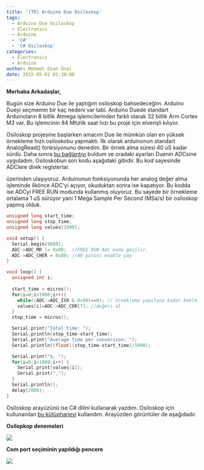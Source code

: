 ```yaml
---
title: '[TR] Arduino Due Osiloskop'
tags:
  - Arduino Due Osiloskop
  - Electronics
  - Arduino
  - 'C#'
  - 'C# Osiloskop'
categories:
  - Electronics
  - Arduino
author: Mehmet Ozan Ünal
date: 2015-05-02 01:38:00
---
```


**Merhaba Arkadaşlar,**

Bugün size Arduino Due ile yaptığım osiloskop bahsedeceğim. Arduino Dueyi
seçmemin bir kaç nedeni var tabi. Arduino Duede standart Arduinoların 8 bitlik
Atmega işlemcilerinden farklı olarak 32 bitlik Arm Cortex M3 var. Bu işlemcinin
84 Mhzlik saat hızı bu proje için elverişli kılıyor.

Osiloskop projesine başlarken amacım Due ile mümkün olan en yüksek örnekleme
hızlı osiloskobu yapmaktı. İlk olarak arduinonun standart AnalogRead()
fonksiyonunu denedim. Bir örnek alma süresi 40 uS kadar sürdü. Daha sonra
[bu bağlantıyı](https://frenki.net/2013/10/fast-analogread-with-arduino-due/)
buldum ve oradaki ayarları Duenin ADCsine uyguladım. Osiloskobun son kodu
aşağıdaki gibidir. Bu kod sayesinde ADClere direk registerlar.

üzerinden ulaşıyoruz. Arduinonun fonksiyonunda her analog değer alma işleminde
ilkönce ADC'yi açıyor, okuduktan sonra ise kapatıyor. Bu kodda ise ADCyi FREE
RUN modunda kullanmış oluyoruz. Bu sayede bir örnekleme ortalama 1 uS sürüyor
yani 1 Mega Sample Per Second (MSa/s) bir osiloskop yapmış olduk.

```cpp
unsigned long start_time;
unsigned long stop_time;
unsigned long values[1000];

void setup() {        
  Serial.begin(9600);  
  ADC->ADC_MR |= 0x80;  //FREE RUN Adc moda geçilir.
  ADC->ADC_CHER = 0x80; //A0 pinini enable yap
}

void loop() {
  unsigned int i;
    
  start_time = micros();
  for(i=0;i<1000;i++){
    while((ADC->ADC_ISR & 0x80)==0); // örnekleme yapılana kadar bekle
    values[i]=ADC->ADC_CDR[7]; //değeri al
  }
  stop_time = micros();

  Serial.print("Total time: ");
  Serial.println(stop_time-start_time); 
  Serial.print("Average time per conversion: ");
  Serial.println((float)(stop_time-start_time)/1000);

  Serial.print("$, ");
  for(i=0;i<1000;i++) {
    Serial.print(values[i]);
    Serial.print(",");
  }
  Serial.println();
  delay(2000);
}
```

Osiloskop arayüzünü ise C# dilini kullanarak yazdım. Osiloskop için kullunanılan
[bu kütüphaneyi](https://www.oscilloscope-lib.com/) kullandım. Arayüzden
görüntüler de aşağıdadır.

**Osilopkop denemeleri**

![](https://1.bp.blogspot.com/-2hqhgXgLpO4/VUPq3PCaeNI/AAAAAAAAKXU/MFt7t_qRvxw/s1600/Ekran%2BAl%C4%B1nt%C4%B1s%C4%B1.PNG)

**Com port seçiminin yapıldığı pencere**

![](https://3.bp.blogspot.com/-qjoGyPZkfbo/VUPq3Oa3GDI/AAAAAAAAKXQ/U3Z8rgQdx3E/s1600/Ekran%2BAl%C4%B1nt%C4%B1s%C4%B12.PNG)
